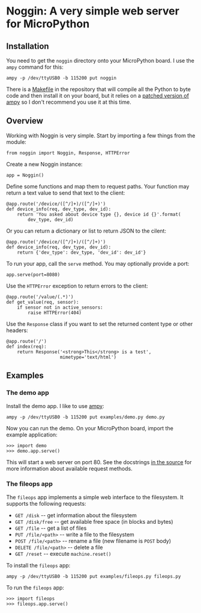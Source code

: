 # Noggin: A very simple web server for MicroPython

## Installation

You need to get the `noggin` directory onto your MicroPython board.  I
use the `ampy` command for this:

    ampy -p /dev/ttyUSB0 -b 115200 put noggin

There is a [Makefile](Makefile) in the repository that will compile all the
Python to byte code and then install it on your board, but it relies
on a [patched version of ampy][] so I don't recommend you use it at
this time.

[patched version of ampy]: https://github.com/adafruit/ampy/pull/33

## Overview

Working with Noggin is very simple.  Start by importing a few things
from the module:

    from noggin import Noggin, Response, HTTPError

Create a new Noggin instance:

    app = Noggin()

Define some functions and map them to request paths.  Your function
may return a text value to send that text to the client:

    @app.route('/device/([^/]+)/([^/]+)')
    def device_info(req, dev_type, dev_id):
        return 'You asked about device type {}, device id {}'.format(
            dev_type, dev_id)

Or you can return a dictionary or list to return JSON to the cilent:

    @app.route('/device/([^/]+)/([^/]+)')
    def device_info(req, dev_type, dev_id):
        return {'dev_type': dev_type, 'dev_id': dev_id'}

To run your app, call the `serve` method.  You may optionally provide
a port:

    app.serve(port=8080)

Use the `HTTPError` exception to return errors to the client:

    @app.route('/value/(.*)')
    def get_value(req, sensor):
        if sensor not in active_sensors:
            raise HTTPError(404)

Use the `Response` class if you want to set the returned content type
or other headers:

    @app.route('/')
    def index(req):
        return Response('<strong>This</strong> is a test',
                        mimetype='text/html')

## Examples

### The demo app

Install the demo app. I like to use [ampy][]:

[ampy]: https://github.com/adafruit/ampy

    ampy -p /dev/ttyUSB0 -b 115200 put examples/demo.py demo.py

Now you can run the demo.  On your MicroPython board, import the
example application:

    >>> import demo
    >>> demo.app.serve()

This will start a web server on port 80.  See the docstrings 
[in the source][] for more information about available request
methods.

[in the source]: examples/demo.py

###  The fileops app

The `fileops` app implements a simple web interface to the filesystem.
It supports the following requests:

- `GET /disk` -- get information about the filesystem
- `GET /disk/free` -- get available free space (in blocks and bytes)
- `GET /file` -- get a list of files
- `PUT /file/<path>` -- write a file to the filesystem
- `POST /file/<path>` -- rename a file (new filename is `POST` body)
- `DELETE /file/<path>` -- delete a file
- `GET /reset` -- execute `machine.reset()`

To install the `fileops` app:

    ampy -p /dev/ttyUSB0 -b 115200 put examples/fileops.py fileops.py

To run the `fileops` app:

    >>> import fileops
    >>> fileops.app.serve()

